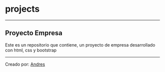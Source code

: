 # projects
---
## Proyecto Empresa

Este es un repositorio que contiene, un proyecto de empresa desarrollado con html, css y bootstrap

---
Creado por: [Andres](www.linkedin.com/in/andres-martinez-045351120)
